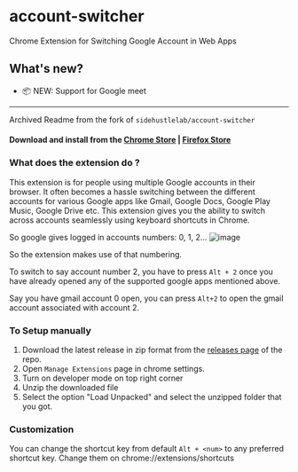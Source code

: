 # account-switcher

Chrome Extension for Switching Google Account in Web Apps

## What's new?

- 📦 NEW: Support for Google meet


---

Archived Readme from the fork of `sidehustlelab/account-switcher`

#### Download and install from the [Chrome Store](https://chrome.google.com/webstore/detail/google-app-account-switch/gkdjdghoaaooagapfhmjgnagiigocjob/related?) | [Firefox Store](https://addons.mozilla.org/en-GB/firefox/addon/account-switcher-google-apps/)

### What does the extension do ?
This extension is for people using multiple Google accounts in their browser.
It often becomes a hassle switching between the different accounts for various Google apps like Gmail, Google Docs, Google Play Music, Google Drive etc.
This extension gives you the ability to switch across accounts seamlessly using keyboard shortcuts in Chrome.

So google gives logged in accounts numbers: 0, 1, 2...
![image](https://user-images.githubusercontent.com/36476228/79776588-9b584900-8353-11ea-9ddb-ec6aa25fa018.png)

So the extension makes use of that numbering.

To switch to say account number 2, you have to press `Alt + 2` once you have already opened any of the supported google apps mentioned above.

Say you have gmail account 0 open, you can press `Alt+2` to open the gmail account associated with account 2.

### To Setup manually

1. Download the latest release in zip format from the [releases page](https://github.com/anshulahuja98/account-switcher/releases) of the repo.
1. Open `Manage Extensions` page in chrome settings.
1. Turn on developer mode on top right corner
1. Unzip the downloaded file
1. Select the option "Load Unpacked" and select the unzipped folder that you got.


### Customization

You can change the shortcut key from default `Alt + <num>` to any preferred shortcut key. Change them on chrome://extensions/shortcuts
